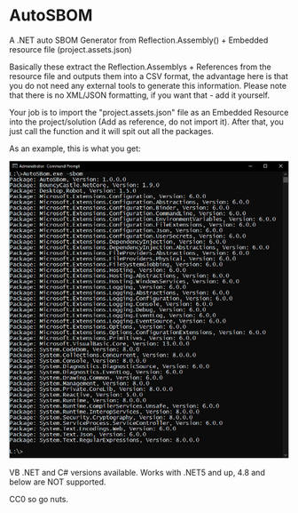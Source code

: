 # AutoSBOM
A .NET auto SBOM Generator from Reflection.Assembly() + Embedded resource file (project.assets.json)

Basically these extract the Reflection.Assemblys + References from the resource file and outputs them into a CSV format, the advantage here is that you do not need any external tools to generate this information. Please note that there is no XML/JSON formatting, if you want that - add it yourself.

Your job is to import the "project.assets.json" file as an Embedded Resource into the project/solution (Add as reference, do not import it). After that, you just call the function and it will spit out all the packages.

As an example, this is what you get:

![Output](SBOM.jpg)

VB .NET and C# versions available. Works with .NET5 and up, 4.8 and below are NOT supported.

CC0 so go nuts.
